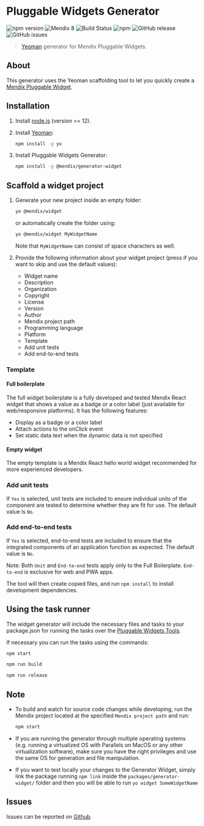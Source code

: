 # Pluggable Widgets Generator

![npm version](https://badge.fury.io/js/%40mendix%2Fgenerator-widget.svg)
![Mendix 8](https://img.shields.io/badge/mendix-8.0.0-brightgreen.svg)
![Build Status](https://travis-ci.org/mendix/widgets-tools.svg?branch=master)
![npm](https://img.shields.io/npm/dm/@mendix/generator-widget)
![GitHub release](https://img.shields.io/github/release/mendix/widgets-tools)
![GitHub issues](https://img.shields.io/github/issues/mendix/widgets-tools)

> [Yeoman](http://yeoman.io) generator for Mendix Pluggable Widgets.

## About

This generator uses the Yeoman scaffolding tool to let you quickly create a [Mendix Pluggable Widget](https://docs.mendix.com/howto/extensibility/pluggable-widgets).

## Installation

1. Install [node.js](https://nodejs.org/) (version >= 12).
1. Install [Yeoman](http://yeoman.io):

    ```bash
    npm install -g yo
    ```

1. Install Pluggable Widgets Generator:

    ```bash
    npm install -g @mendix/generator-widget
    ```

## Scaffold a widget project

1. Generate your new project inside an empty folder:

    ```bash
    yo @mendix/widget
    ```

    or automatically create the folder using:

    ```bash
    yo @mendix/widget MyWidgetName
    ```

    Note that `MyWidgetName` can consist of space characters as well.

1. Provide the following information about your widget project (press <Enter> if you want to skip and use the default values):

    - Widget name
    - Description
    - Organization
    - Copyright
    - License
    - Version
    - Author
    - Mendix project path
    - Programming language
    - Platform
    - Template
    - Add unit tests
    - Add end-to-end tests

### Template

#### Full boilerplate

The full widget boilerplate is a fully developed and tested Mendix React widget that shows a value as a badge or a color label (just available for web/responsive platforms).
It has the following features:

-   Display as a badge or a color label
-   Attach actions to the onClick event
-   Set static data text when the dynamic data is not specified

#### Empty widget

The empty template is a Mendix React hello world widget recommended for more experienced developers.

### Add unit tests

If `Yes` is selected, unit tests are included to ensure individual units of the component are tested to determine whether they are fit for use. The default value is `No`.

### Add end-to-end tests

If `Yes` is selected, end-to-end tests are included to ensure that the integrated components of an application function as expected. The default value is `No`.

Note: Both `Unit` and `End-to-end` tests apply only to the Full Boilerplate. `End-to-end` is exclusive for web and PWA apps.

The tool will then create copied files, and run `npm install` to install development dependencies.

## Using the task runner

The widget generator will include the necessary files and tasks to your package.json for running the tasks over the [Pluggable Widgets Tools](https://github.com/mendix/widgets-tools/tree/master/packages/tools/pluggable-widgets-tools).

If necessary you can run the tasks using the commands:

```bash
npm start
```

```bash
npm run build
```

```bash
npm run release
```

## Note

-   To build and watch for source code changes while developing, run the Mendix project located at the specified `Mendix project path` and run:

    ```bash
    npm start
    ```

-   If you are running the generator through multiple operating systems (e.g. running a virtualized OS with Parallels on MacOS or any other virtualization software), make sure you have the right privileges and use the same OS for generation and file manipulation.

-   If you want to test locally your changes to the Generator Widget, simply link the package running `npm link` inside the `packages/generator-widget/` folder and then you will be able to run `yo widget SomeWidgetName`

## Issues

Issues can be reported on [Github](https://github.com/mendix/widgets-tools/issues).
